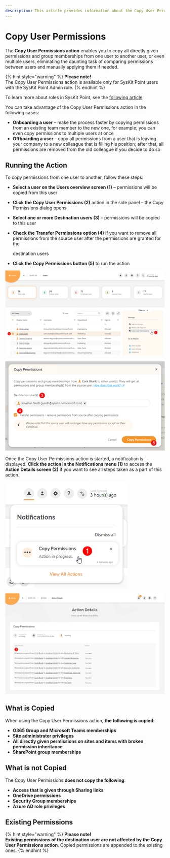 ```yaml
---
description: This article provides information about the Copy User Permissions action.
---
```


# Copy User Permissions

The **Copy User Permissions action** enables you to copy all directly given permissions and group memberships from one user to another user, or even multiple users, eliminating the daunting task of comparing permissions between users and manually applying them if needed.

{% hint style="warning" %}
**Please note!**  
The Copy User Permissions action is available only for SysKit Point users with the SysKit Point Admin role.
{% endhint %}

To learn more about roles in SysKit Point, see the [following article](../configuration/enable-role-based-access.md).

You can take advantage of the Copy User Permissions action in the following cases:

* **Onboarding a user** – make the process faster by copying permissions from an existing team member to the new one, for example; you can even copy permissions to multiple users at once
* **Offboarding a user** – copy all permissions from a user that is leaving your company to a new colleague that is filling his position; after that, all permissions are removed from the old colleague if you decide to do so

## Running the Action

To copy permissions from one user to another, follow these steps:

* **Select a user on the Users overview screen \(1\)** – permissions will be copied from this user
* **Click the Copy User Permissions \(2\)** action in the side panel – the Copy Permissions dialog opens
* **Select one or more Destination users \(3\)** – permissions will be copied to this user
* **Check the Transfer Permissions option \(4\)** if you want to remove all permissions from the source user after the permissions are granted for the

  destination users

* **Click the Copy Permissions button \(5\)** to run the action

![Users Overview - Copy User Permissions](../.gitbook/assets/copy-user-permissions_users-overview.png)

![Copy User Permissions Dialog](../.gitbook/assets/copy-user-permissions_copy-permissions-dialog.png)

Once the Copy User Permissions action is started, a notification is displayed. **Click the action in the Notifications menu \(1\)** to access the **Action Details screen \(2\)** if you want to see all steps taken as a part of this action.

![Notifications Menu - Copy User Permissions](../.gitbook/assets/copy-user-permissions_copy-permissions-notification.png)

![Actions Details - Copy User Permissions steps](../.gitbook/assets/copy-user-permissions_action-details.png)

## What is Copied

When using the Copy User Permissions action, **the following is copied**:

* **O365 Group and Microsoft Teams memberships**
* **Site administrator privileges**
* **All directly given permissions on sites and items with broken permission inheritance**
* **SharePoint group memberships**

## What is not Copied

The Copy User Permissions **does not copy the following**:

* **Access that is given through Sharing links**
* **OneDrive permissions**
* **Security Group memberships**
* **Azure AD role privileges**

## Existing Permissions 

{% hint style="warning" %}
**Please note!**  
**Existing permissions of the destination user are not affected by the Copy User Permissions action**.
Copied permissions are appended to the existing ones.
{% endhint %}